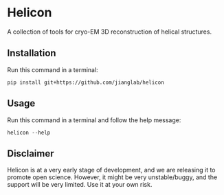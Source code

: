 
# Helicon

A collection of tools for cryo-EM 3D reconstruction of helical structures.

## Installation
Run this command in a terminal:  
```
pip install git+https://github.com/jianglab/helicon
```

## Usage
Run this command in a terminal and follow the help message:
```
helicon --help
```

## Disclaimer
Helicon is at a very early stage of development, and we are releasing it to promote open science. However, it might be very unstable/buggy, and the support will be very limited. Use it at your own risk.